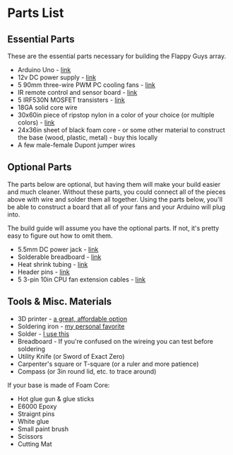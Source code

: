Parts List
====

Essential Parts
----

These are the essential parts necessary for building the Flappy Guys array. 

* Arduino Uno - [link](https://www.amazon.com/Elegoo-EL-CB-001-ATmega328P-ATMEGA16U2-Arduino/dp/B01EWOE0UU)
* 12v DC power supply - [link](https://www.amazon.com/gp/product/B0725QLQH5)
* 5 90mm three-wire PWM PC cooling fans - [link](https://www.ebay.com/itm/90mm-3-pin-sleeve-Bearing-Computer-Case-cooling-Fan-plug-to-the-motherboard/302927138516)
* IR remote control and sensor board - [link](https://www.amazon.com/gp/product/B01EE4VXS0)
* 5 IRF530N MOSFET transisters - [link](https://www.ebay.com/itm/5Pcs-IRF530NPBF-IRF530N-TO-220-Ir-Power-Mosfet-US-Stock-v/132669538850)
* 18GA solid core wire
* 30x60in piece of ripstop nylon in a color of your choice (or multiple colors) - [link](https://www.amazon.com/gp/product/B07688SRPS)
* 24x36in sheet of black foam core - or some other material to construct the base (wood, plastic, metal) - buy this locally
* A few male-female Dupont jumper wires

Optional Parts
----

The parts below are optional, but having them will make your build easier and much cleaner. Without these parts, you could connect all of the pieces above with wire and solder them all together. Using the parts below, you'll be able to construct a board that all of your fans and your Arduino will plug into.

The build guide will assume you have the optional parts. If not, it's pretty easy to figure out how to omit them. 

* 5.5mm DC power jack - [link](https://www.amazon.com/gp/product/B01N5TW8P5/ref=ppx_yo_dt_b_asin_title_o03__o00_s01?ie=UTF8&psc=1)
* Solderable breadboard - [link](https://www.amazon.com/Gikfun-Solder-able-Breadboard-Plated-Arduino/dp/B071R3BFNL)
* Heat shrink tubing - [link](https://www.amazon.com/gp/product/B01M6YB9CB)
* Header pins - [link](https://www.amazon.com/Header-Lystaii-Pin-Connector-Electronic/dp/B06ZZN8L9S)
* 5 3-pin 10in CPU fan extension cables - [link](https://www.ebay.com/itm/10Pcs-12V-3-Pin-Female-to-3Pin-Male-PC-Fan-Power-Splitter-Extension-Cable-Wire/162980280013)


Tools & Misc. Materials
---
* 3D printer - [a great, affordable option](https://www.amazon.com/Anycubic-Upgraded-PRINTER-Heated-Screen/dp/B074NZPHJ5)
* Soldering iron - [my personal favorite](https://www.amazon.com/Bundle-Soldering-Station-CHP170-cutter/dp/B00AWUFVY8)
* Solder - [I use this](https://www.amazon.com/gp/product/B0006O933K)
* Breadboard - If you're confused on the wireing you can test before soldering
* Utility Knife (or Sword of Exact Zero)
* Carpenter's square or T-square (or a ruler and more patience)
* Compass (or 3in round lid, etc. to trace around) 

If your base is made of Foam Core:

* Hot glue gun & glue sticks
* E6000 Epoxy
* Straignt pins
* White glue
* Small paint brush
* Scissors
* Cutting Mat
